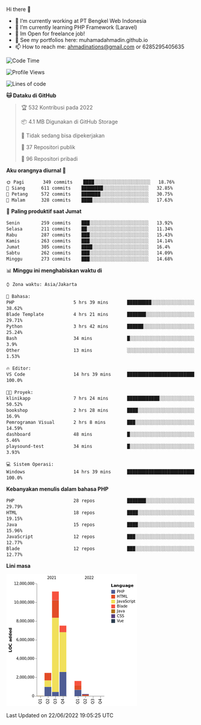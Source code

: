 Hi there 👋

- 🔭 I’m currently working at PT Bengkel Web Indonesia
- 🌱 I’m currently learning PHP Framework (Laravel)
- 📂 Im Open for freelance job!
- 🧷 See my portfolios here: muhamadahmadin.github.io
- 📫 How to reach me: ahmadinations@gmail.com or 6285295405635


<!--START_SECTION:waka-->
![Code Time](http://img.shields.io/badge/Code%20Time-0%20secs-blue)

![Profile Views](http://img.shields.io/badge/Profil%20dilihat-4-blue)

![Lines of code](https://img.shields.io/badge/Sejak%20Hello%20World%20aku%20telah%20menulis-23%20Million%20baris%20kode-blue)

**🐱 Dataku di GitHub** 

> 🏆 532 Kontribusi pada 2022
 > 
> 📦 4.1 MB Digunakan di GitHub Storage 
 > 
> 🚫 Tidak sedang bisa dipekerjakan
 > 
> 📜 37 Repositori publik 
 > 
> 🔑 96 Repositori pribadi  
 > 
**Aku orangnya diurnal 🐤** 

```text
🌞 Pagi       349 commits    ████░░░░░░░░░░░░░░░░░░░░░   18.76% 
🌆 Siang      611 commits    ████████░░░░░░░░░░░░░░░░░   32.85% 
🌃 Petang     572 commits    ███████░░░░░░░░░░░░░░░░░░   30.75% 
🌙 Malam      328 commits    ████░░░░░░░░░░░░░░░░░░░░░   17.63%

```
📅 **Paling produktif saat Jumat** 

```text
Senin        259 commits    ███░░░░░░░░░░░░░░░░░░░░░░   13.92% 
Selasa       211 commits    ██░░░░░░░░░░░░░░░░░░░░░░░   11.34% 
Rabu         287 commits    ███░░░░░░░░░░░░░░░░░░░░░░   15.43% 
Kamis        263 commits    ███░░░░░░░░░░░░░░░░░░░░░░   14.14% 
Jumat        305 commits    ████░░░░░░░░░░░░░░░░░░░░░   16.4% 
Sabtu        262 commits    ███░░░░░░░░░░░░░░░░░░░░░░   14.09% 
Minggu       273 commits    ███░░░░░░░░░░░░░░░░░░░░░░   14.68%

```


📊 **Minggu ini menghabiskan waktu di** 

```text
⌚︎ Zona waktu: Asia/Jakarta

💬 Bahasa: 
PHP                      5 hrs 39 mins       █████████░░░░░░░░░░░░░░░░   38.62% 
Blade Template           4 hrs 21 mins       ███████░░░░░░░░░░░░░░░░░░   29.71% 
Python                   3 hrs 42 mins       ██████░░░░░░░░░░░░░░░░░░░   25.24% 
Bash                     34 mins             █░░░░░░░░░░░░░░░░░░░░░░░░   3.9% 
Other                    13 mins             ░░░░░░░░░░░░░░░░░░░░░░░░░   1.53%

🔥 Editor: 
VS Code                  14 hrs 39 mins      █████████████████████████   100.0%

🐱‍💻 Proyek: 
klinikapp                7 hrs 24 mins       ████████████░░░░░░░░░░░░░   50.52% 
bookshop                 2 hrs 28 mins       ████░░░░░░░░░░░░░░░░░░░░░   16.9% 
Pemrograman Visual       2 hrs 8 mins        ███░░░░░░░░░░░░░░░░░░░░░░   14.59% 
dashboard                48 mins             █░░░░░░░░░░░░░░░░░░░░░░░░   5.46% 
playsound-test           34 mins             █░░░░░░░░░░░░░░░░░░░░░░░░   3.93%

💻 Sistem Operasi: 
Windows                  14 hrs 39 mins      █████████████████████████   100.0%

```

**Kebanyakan menulis dalam bahasa PHP** 

```text
PHP                      28 repos            ███████░░░░░░░░░░░░░░░░░░   29.79% 
HTML                     18 repos            ████░░░░░░░░░░░░░░░░░░░░░   19.15% 
Java                     15 repos            ████░░░░░░░░░░░░░░░░░░░░░   15.96% 
JavaScript               12 repos            ███░░░░░░░░░░░░░░░░░░░░░░   12.77% 
Blade                    12 repos            ███░░░░░░░░░░░░░░░░░░░░░░   12.77%

```


**Lini masa**

![Chart not found](https://raw.githubusercontent.com/MuhamadAhmadin/MuhamadAhmadin/master/charts/bar_graph.png) 


 Last Updated on 22/06/2022 19:05:25 UTC
<!--END_SECTION:waka-->
